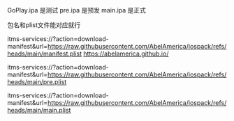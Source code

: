 GoPlay.ipa 是测试
pre.ipa 是预发
main.ipa 是正式

包名和plist文件能对应就行

itms-services://?action=download-manifest&url=https://raw.githubusercontent.com/AbelAmerica/iospack/refs/heads/main/manifest.plist
https://abelamerica.github.io/


itms-services://?action=download-manifest&url=https://raw.githubusercontent.com/AbelAmerica/iospack/refs/heads/main/pre.plist



itms-services://?action=download-manifest&url=https://raw.githubusercontent.com/AbelAmerica/iospack/refs/heads/main/main.plist

